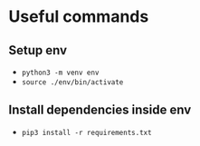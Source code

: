 # Useful commands

## Setup env

- `python3 -m venv env`
- `source ./env/bin/activate`

## Install dependencies inside env

- `pip3 install -r requirements.txt`